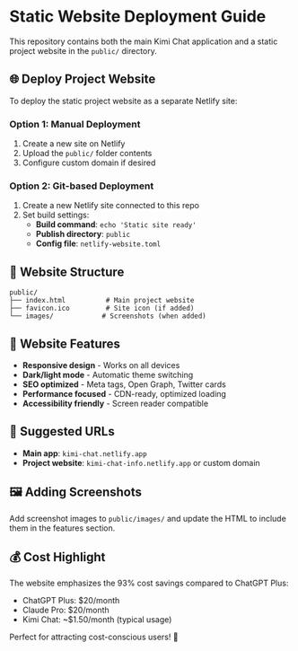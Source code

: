 # Static Website Deployment Guide

This repository contains both the main Kimi Chat application and a static project website in the `public/` directory.

## 🌐 Deploy Project Website

To deploy the static project website as a separate Netlify site:

### Option 1: Manual Deployment
1. Create a new site on Netlify
2. Upload the `public/` folder contents
3. Configure custom domain if desired

### Option 2: Git-based Deployment
1. Create a new Netlify site connected to this repo
2. Set build settings:
   - **Build command**: `echo 'Static site ready'`
   - **Publish directory**: `public`
   - **Config file**: `netlify-website.toml`

## 📁 Website Structure

```
public/
├── index.html          # Main project website
├── favicon.ico         # Site icon (if added)
└── images/            # Screenshots (when added)
```

## 🎯 Website Features

- **Responsive design** - Works on all devices
- **Dark/light mode** - Automatic theme switching
- **SEO optimized** - Meta tags, Open Graph, Twitter cards
- **Performance focused** - CDN-ready, optimized loading
- **Accessibility friendly** - Screen reader compatible

## 🔗 Suggested URLs

- **Main app**: `kimi-chat.netlify.app`
- **Project website**: `kimi-chat-info.netlify.app` or custom domain

## 🖼️ Adding Screenshots

Add screenshot images to `public/images/` and update the HTML to include them in the features section.

## 💰 Cost Highlight

The website emphasizes the 93% cost savings compared to ChatGPT Plus:
- ChatGPT Plus: $20/month
- Claude Pro: $20/month
- Kimi Chat: ~$1.50/month (typical usage)

Perfect for attracting cost-conscious users! 🎯